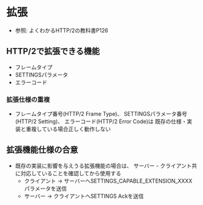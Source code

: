 # 拡張
- 参照: よくわかるHTTP/2の教科書P126

## HTTP/2で拡張できる機能
- フレームタイプ
- SETTINGSパラメータ
- エラーコード

### 拡張仕様の重複
- フレームタイプ番号(HTTP/2 Frame Type)、
  SETTINGSパラメータ番号(HTTP/2 Setting)、
  エラーコード(HTTP/2 Error Code)は
  既存の仕様・実装と重複している場合正しく動作しない

## 拡張機能仕様の合意
- 既存の実装に影響を与えうる拡張機能の場合は、
  サーバー - クライアント共に対応していることを確認してから使用する
  - クライアント -> サーバーへSETTINGS_CAPABLE_EXTENSION_XXXXパラメータを送信
  - サーバー -> クライアントへSETTINGS Ackを送信
